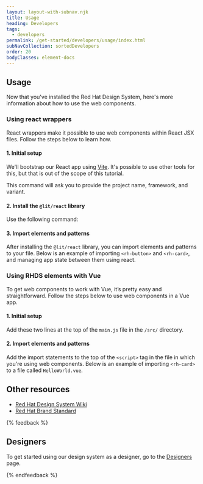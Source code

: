 ```yaml
---
layout: layout-with-subnav.njk
title: Usage
heading: Developers
tags:
  - developers
permalink: /get-started/developers/usage/index.html
subNavCollection: sortedDevelopers
order: 20
bodyClasses: element-docs
---
```


## Usage

Now that you've installed the Red Hat Design System, here's more information about how to use the web components.

### Using react wrappers

React wrappers make it possible to use web components within React JSX files. Follow the steps below to learn how.

#### 1. Initial setup

We'll bootstrap our React app using <a href="https://vitejs.dev/guide/#scaffolding-your-first-vite-project">Vite</a>. It's possible to use other tools for this, but that is out of the scope of this tutorial.

<rh-code-block>
  <script type="text/sample-javascript">
  npm create vite@latest
  </script>
</rh-code-block>

This command will ask you to provide the project name, framework, and variant.

#### 2. Install the `@lit/react` library

Use the following command:

<rh-code-block>
  <script type="text/sample-javascript">
  npm install @lit-labs/react
  </script>
</rh-code-block>

#### 3. Import elements and patterns

After installing the `@lit/react` library, you can import elements and patterns 
to your file. Below is an example of importing `<rh-button>` and `<rh-card>`, and
managing app state between them using react.

<rh-code-block>
  <script type="text/sample-javascript">
  import { useState } from 'react';

  import { Button } from '@rhds/elements/react/rh-button/rh-button.js';
  import { Badge } from '@rhds/elements/react/rh-badge/rh-badge.js';
  import { Card } from '@rhds/elements/react/rh-card/rh-card.js';

  export function App() {
    const [clicks, setClicks] = useState(0);

    return (
      <Card>
        <h2 slot="header">Click Me</h2>
        <Badge slot="header" number={clicks}></Badge>
        <Button slot="footer" onClick={() => setClicks(clicks + 1)}>
          Increment!
        </Button>
      </Card>
    )
  }
  </script>
</rh-code-block>

### Using RHDS elements with Vue

To get web components to work with Vue, it’s pretty easy and straightforward. Follow the steps below to use web components in a Vue app.

#### 1. Initial setup

Add these two lines at the top of the `main.js` file in the `/src/` directory.

<rh-code-block>
  <script type="text/sample-javascript">
  import Vue from "vue";
  import App from "./App.vue";
  </script>
</rh-code-block>

#### 2. Import elements and patterns

Add the import statements to the top of the `<script>` tag in the file in which you're using web components. Below is an example of importing `<rh-card>` to a file called `HelloWorld.vue`.

<rh-code-block>
  <script type="text/sample-javascript">
  <script type="importmap">
    import "@rhds/elements/rh-card/rh-card.js";
    export default {
  name: "HelloWorld",
  props: {
  msg: String
  }
    };
  <</script><script type="text/sample-javascript">/script>
  </script>
</rh-code-block>

## Other resources

- [Red Hat Design System Wiki](https://github.com/RedHat-UX/red-hat-design-system/wiki)
- [Red Hat Brand Standard](https://www.redhat.com/en/about/brand/standards)

{% feedback %}
  <h2>Designers</h2>
  <p>To get started using our design system as a designer, go to the <a href="get-started/designers">Designers</a> page.</p>
{% endfeedback %}
